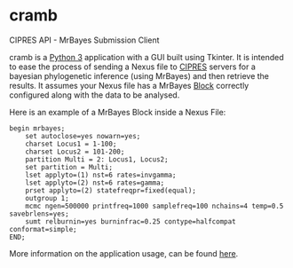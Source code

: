 # cramb
CIPRES API - MrBayes Submission Client

cramb is a [Python 3](https://www.python.org)
application with a GUI built using Tkinter.
It is intended to ease the process of sending a Nexus
file to [CIPRES](https://www.phylo.org/restusers)
servers for a bayesian phylogenetic
inference (using MrBayes) and then retrieve the results.
It assumes your Nexus file has a MrBayes
[Block](https://en.wikipedia.org/wiki/Nexus_file)
correctly configured along with the data to be analysed.

Here is an example of a MrBayes Block inside a Nexus
File:
```
begin mrbayes;
    set autoclose=yes nowarn=yes;
    charset Locus1 = 1-100;
    charset Locus2 = 101-200;
    partition Multi = 2: Locus1, Locus2;
    set partition = Multi;
    lset applyto=(1) nst=6 rates=invgamma;
    lset applyto=(2) nst=6 rates=gamma;
    prset applyto=(2) statefreqpr=fixed(equal);
    outgroup 1;
    mcmc ngen=500000 printfreq=1000 samplefreq=100 nchains=4 temp=0.5 savebrlens=yes;
    sumt relburnin=yes burninfrac=0.25 contype=halfcompat conformat=simple;
END;
 ```

More information on the application usage, can be found
[here](https://github.com/Godrigos/cramb/wiki). 